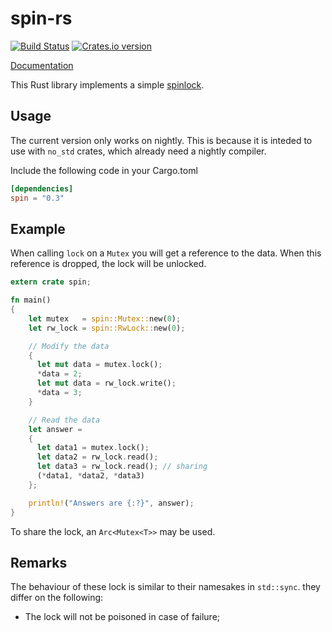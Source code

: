 spin-rs
===========

[![Build Status](https://travis-ci.org/mvdnes/spin-rs.svg)](https://travis-ci.org/mvdnes/spin-rs)
[![Crates.io version](https://img.shields.io/crates/v/spin.svg)](https://crates.io/crates/spin)

[Documentation](https://mvdnes.github.io/rust-docs/spin-rs/spin/index.html)

This Rust library implements a simple
[spinlock](https://en.wikipedia.org/wiki/Mutex).

Usage
-----

The current version only works on nightly. This is because it is inteded to use with `no_std` crates, which already need a nightly compiler.

Include the following code in your Cargo.toml

```toml
[dependencies]
spin = "0.3"
```

Example
-------

When calling `lock` on a `Mutex` you will get a reference to the data. When this
reference is dropped, the lock will be unlocked.

```rust
extern crate spin;

fn main()
{
    let mutex   = spin::Mutex::new(0);
    let rw_lock = spin::RwLock::new(0);

    // Modify the data
    {
      let mut data = mutex.lock();
      *data = 2;
      let mut data = rw_lock.write();
      *data = 3;
    }

    // Read the data
    let answer =
    {
      let data1 = mutex.lock();
      let data2 = rw_lock.read();
      let data3 = rw_lock.read(); // sharing
      (*data1, *data2, *data3)
    };

    println!("Answers are {:?}", answer);
}
```

To share the lock, an `Arc<Mutex<T>>` may be used.

Remarks
-------

The behaviour of these lock is similar to their namesakes in `std::sync`. they
differ on the following:

 - The lock will not be poisoned in case of failure;
